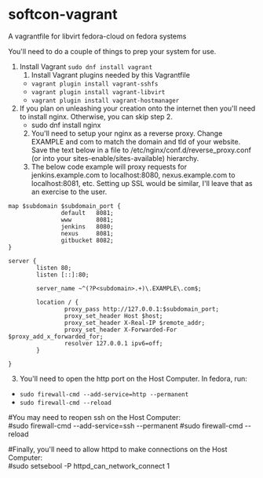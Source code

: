 # softcon-vagrant
A vagrantfile for libvirt fedora-cloud on fedora systems


You'll need to do a couple of things to prep your system for use.

1. Install Vagrant `sudo dnf install vagrant`
   1. Install Vagrant plugins needed by this Vagrantfile
   * `vagrant plugin install vagrant-sshfs`
   * `vagrant plugin install vagrant-libvirt`
   * `vagrant plugin install vagrant-hostmanager`
2. If you plan on unleashing your creation onto the internet then you'll need to install nginx. Otherwise, you can skip step 2.
   * sudo dnf install nginx
   2. You'll need to setup your nginx as a reverse proxy. Change EXAMPLE and com to match the domain and tld of your website. Save the text below in a file to /etc/nginx/conf.d/reverse_proxy.conf (or into your sites-enable/sites-available) hierarchy.
   2. The below code example will proxy requests for jenkins.example.com to localhost:8080, nexus.example.com to localhost:8081, etc. Setting up SSL would be similar, I'll leave that as an exercise to the user.
```
map $subdomain $subdomain_port {
               default   8081;
               www       8081;
               jenkins   8080;
               nexus     8081;
               gitbucket 8082;
}

server {
        listen 80;
        listen [::]:80;

        server_name ~^(?P<subdomain>.+)\.EXAMPLE\.com$;

        location / {
                proxy_pass http://127.0.0.1:$subdomain_port;
                proxy_set_header Host $host;
                proxy_set_header X-Real-IP $remote_addr;
                proxy_set_header X-Forwarded-For $proxy_add_x_forwarded_for;
                resolver 127.0.0.1 ipv6=off;
        }

}
```
   3. You'll need to open the http port on the Host Computer. In fedora, run:  
   * `sudo firewall-cmd --add-service=http --permanent`
   * `sudo firewall-cmd --reload`

#You may need to reopen ssh on the Host Computer:  
#sudo firewall-cmd --add-service=ssh --permanent 
#sudo firewall-cmd --reload  

#Finally, you'll need to allow httpd to make connections on the Host Computer:  
#sudo setsebool -P httpd_can_network_connect 1  
